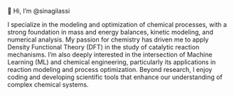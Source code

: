👋 Hi, I’m @sinagilassi

I specialize in the modeling and optimization of chemical processes, with a strong foundation in mass and energy balances, kinetic modeling, and numerical analysis. My passion for chemistry has driven me to apply Density Functional Theory (DFT) in the study of catalytic reaction mechanisms. I’m also deeply interested in the intersection of Machine Learning (ML) and chemical engineering, particularly its applications in reaction modeling and process optimization. Beyond research, I enjoy coding and developing scientific tools that enhance our understanding of complex chemical systems.

<!---
sinagilassi/sinagilassi is a ✨ special ✨ repository because its `README.md` (this file) appears on your GitHub profile.
You can click the Preview link to take a look at your changes.
--->
